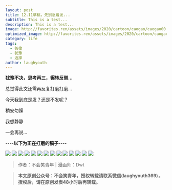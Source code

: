 ```yaml
---
layout: post
title: 12.11草稿，先别急着发...
subtitle: This is a test...
description: This is a test...
image: http://favorites.ren/assets/images/2020/cartoon/caogao/caogao00.jpg
optimized_image: http://favorites.ren/assets/images/2020/cartoon/caogao/caogao00.jpg
category: life
tags:
  - 彷徨
  - 犹豫
  - 选择
author: laughyouth
---
```


**犹豫不决，思考再三，辗转反侧...**

总觉得此文还需再反复打磨打磨...

今天我到底是发？还是不发呢？

稍安勿躁

我想静静

一会再说...
 
----**以下为正在打磨的稿子**----

![](http://favorites.ren/assets/images/2020/cartoon/caogao/caogao01.jpg)
![](http://favorites.ren/assets/images/2020/cartoon/caogao/caogao02.jpg)
![](http://favorites.ren/assets/images/2020/cartoon/caogao/caogao03.jpg)
![](http://favorites.ren/assets/images/2020/cartoon/caogao/caogao04.jpg)
![](http://favorites.ren/assets/images/2020/cartoon/caogao/caogao05.jpg)
![](http://favorites.ren/assets/images/2020/cartoon/caogao/caogao06.jpg)
![](http://favorites.ren/assets/images/2020/cartoon/caogao/caogao07.jpg)
![](http://favorites.ren/assets/images/2020/cartoon/caogao/caogao08.jpg)
![](http://favorites.ren/assets/images/2020/cartoon/caogao/caogao09.jpg)
![](http://favorites.ren/assets/images/2020/cartoon/caogao/caogao10.jpg)
![](http://favorites.ren/assets/images/2020/cartoon/caogao/caogao11.jpg)
![](http://favorites.ren/assets/images/2020/cartoon/caogao/caogao12.jpg)
![](http://favorites.ren/assets/images/2020/cartoon/caogao/caogao13.jpg)
![](http://favorites.ren/assets/images/2020/cartoon/caogao/caogao14.jpg)

>作者：不会笑青年 | 漫画师：Dwt

>**本文原创公众号：不会笑青年，授权转载请联系微信(laughyouth369)，授权后，请在原创发表48小时后再转载。**


